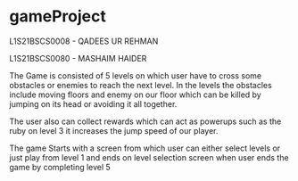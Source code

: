 # gameProject
 
L1S21BSCS0008 - QADEES UR REHMAN

L1S21BSCS0080 - MASHAIM HAIDER

The Game is consisted of 5 levels on which user have to cross some obstacles or enemies to reach the next level. In the levels the obstacles include moving floors and enemy on our floor which can be killed by jumping on its head or avoiding it all together. 

The user also can collect rewards which can act as powerups such as the ruby on level 3 it increases the jump speed of our player.

The game Starts with a screen from which user can either select levels or just play from level 1 and ends on level selection screen when user ends the game by completing level 5
